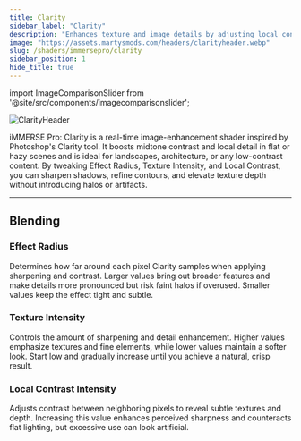```yaml
---
title: Clarity
sidebar_label: "Clarity"
description: "Enhances texture and image details by adjusting local contrast, similar to Photoshop's Clarity."
image: "https://assets.martysmods.com/headers/clarityheader.webp"
slug: /shaders/immersepro/clarity
sidebar_position: 1
hide_title: true
---
```


<!------------------------IMPORTS ---------------------------->

import ImageComparisonSlider from '@site/src/components/imagecomparisonslider';

<!------------------------------------------------------------>

![ClarityHeader](https://assets.martysmods.com/headers/clarityheader.webp)

iMMERSE Pro: Clarity is a real-time image-enhancement shader inspired by Photoshop's Clarity tool. It boosts midtone contrast and local detail in flat or hazy scenes and is ideal for landscapes, architecture, or any low-contrast content. By tweaking Effect Radius, Texture Intensity, and Local Contrast, you can sharpen shadows, refine contours, and elevate texture depth without introducing halos or artifacts.

---

## Blending

### Effect Radius  
Determines how far around each pixel Clarity samples when applying sharpening and contrast. Larger values bring out broader features and make details more pronounced but risk faint halos if overused. Smaller values keep the effect tight and subtle.

### Texture Intensity  
Controls the amount of sharpening and detail enhancement. Higher values emphasize textures and fine elements, while lower values maintain a softer look. Start low and gradually increase until you achieve a natural, crisp result.

<ImageComparisonSlider  
  beforeImage="https://assets.martysmods.com/shaders/clarity/ClarityOriginal2.webp"  
  afterImage="https://assets.martysmods.com/shaders/clarity/ClarityTextureSharpen2.webp"  
  beforeLabel="0.000 Texture Sharpen"  
  afterLabel="1.000 Texture Sharpen"  
/>

### Local Contrast Intensity  
Adjusts contrast between neighboring pixels to reveal subtle textures and depth. Increasing this value enhances perceived sharpness and counteracts flat lighting, but excessive use can look artificial.

<ImageComparisonSlider  
  beforeImage="https://assets.martysmods.com/shaders/clarity/ClarityOriginal2.webp"  
  afterImage="https://assets.martysmods.com/shaders/clarity/ClarityLocalContrast2.webp"  
  beforeLabel="0.000 Local Contrast"  
  afterLabel="1.000 Local Contrast"  
/>
